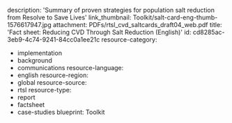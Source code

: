 description: 'Summary of proven strategies for population salt reduction from Resolve to Save Lives'
link_thumbnail: Toolkit/salt-card-eng-thumb-1576617947.jpg
attachment: PDFs/rtsl_cvd_saltcards_draft04_web.pdf
title: 'Fact sheet: Reducing CVD Through Salt Reduction (English)'
id: cd8285ac-3eb9-4c74-9241-84cc0a1ee21c
resource-category:
  - implementation
  - background
  - communications
resource-language:
  - english
resource-region:
  - global
resource-source:
  - rtsl
resource-type:
  - report
  - factsheet
  - case-studies
blueprint: Toolkit
